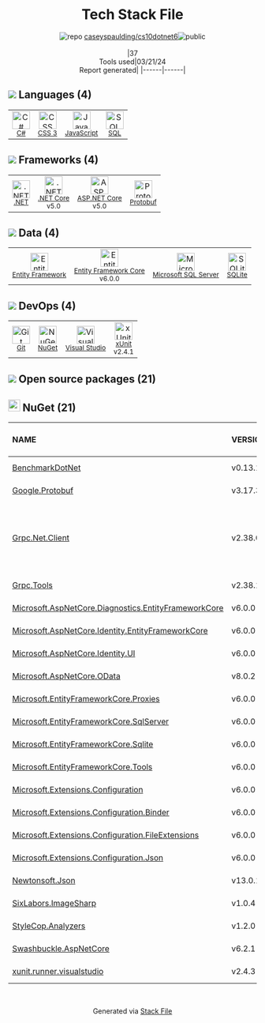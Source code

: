 <!--
&lt;--- Readme.md Snippet without images Start ---&gt;
## Tech Stack
caseyspaulding/cs10dotnet6 is built on the following main stack:

- [C#](http://csharp.net) – Languages
- [JavaScript](https://developer.mozilla.org/en-US/docs/Web/JavaScript) – Languages
- [SQL](https://en.wikipedia.org/wiki/SQL) – Languages
- [.NET](http://www.microsoft.com/net/) – Frameworks (Full Stack)
- [.NET Core](https://docs.microsoft.com/en-us/dotnet/core/) – Frameworks (Full Stack)
- [ASP.NET Core](docs.microsoft.com/en-us/aspnet/core/) – Frameworks (Full Stack)
- [Protobuf](https://developers.google.com/protocol-buffers/) – Serialization Frameworks
- [Entity Framework](https://docs.microsoft.com/en-us/aspnet/entity-framework) – Object Relational Mapper (ORM)
- [Entity Framework Core](https://docs.microsoft.com/en-us/ef/core/) – Object Relational Mapper (ORM)
- [Microsoft SQL Server](http://microsoft.com/sqlserver) – Databases
- [SQLite](http://www.sqlite.org/) – Databases
- [Visual Studio](http://msdn.microsoft.com/en-us/vstudio/aa718325.aspx) – Integrated Development Environment
- [xUnit](http://xunit.github.io/) – Testing Frameworks

Full tech stack [here](/techstack.md)

&lt;--- Readme.md Snippet without images End ---&gt;

&lt;--- Readme.md Snippet with images Start ---&gt;
## Tech Stack
caseyspaulding/cs10dotnet6 is built on the following main stack:

- <img width='25' height='25' src='https://img.stackshare.io/service/1015/1200px-C_Sharp_wordmark.svg.png' alt='C#'/> [C#](http://csharp.net) – Languages
- <img width='25' height='25' src='https://img.stackshare.io/service/1209/javascript.jpeg' alt='JavaScript'/> [JavaScript](https://developer.mozilla.org/en-US/docs/Web/JavaScript) – Languages
- <img width='25' height='25' src='https://img.stackshare.io/service/2271/default_068d33483bba6b81ee13fbd4dc7aab9780896a54.png' alt='SQL'/> [SQL](https://en.wikipedia.org/wiki/SQL) – Languages
- <img width='25' height='25' src='https://img.stackshare.io/service/1014/IoPy1dce_400x400.png' alt='.NET'/> [.NET](http://www.microsoft.com/net/) – Frameworks (Full Stack)
- <img width='25' height='25' src='https://img.stackshare.io/service/6403/default_91fc1f0ee315262794273aa1387eaf8fed8436e6.png' alt='.NET Core'/> [.NET Core](https://docs.microsoft.com/en-us/dotnet/core/) – Frameworks (Full Stack)
- <img width='25' height='25' src='https://img.stackshare.io/service/11331/asp.net-core.png' alt='ASP.NET Core'/> [ASP.NET Core](docs.microsoft.com/en-us/aspnet/core/) – Frameworks (Full Stack)
- <img width='25' height='25' src='https://img.stackshare.io/service/4393/ma2jqJKH_400x400.png' alt='Protobuf'/> [Protobuf](https://developers.google.com/protocol-buffers/) – Serialization Frameworks
- <img width='25' height='25' src='https://img.stackshare.io/service/3251/no-img-open-source.png' alt='Entity Framework'/> [Entity Framework](https://docs.microsoft.com/en-us/aspnet/entity-framework) – Object Relational Mapper (ORM)
- <img width='25' height='25' src='https://img.stackshare.io/service/10254/no-img-open-source.png' alt='Entity Framework Core'/> [Entity Framework Core](https://docs.microsoft.com/en-us/ef/core/) – Object Relational Mapper (ORM)
- <img width='25' height='25' src='https://img.stackshare.io/service/1027/sql_server.png' alt='Microsoft SQL Server'/> [Microsoft SQL Server](http://microsoft.com/sqlserver) – Databases
- <img width='25' height='25' src='https://img.stackshare.io/service/1071/sqlite.jpg' alt='SQLite'/> [SQLite](http://www.sqlite.org/) – Databases
- <img width='25' height='25' src='https://img.stackshare.io/service/1451/SR2hUhQN.png' alt='Visual Studio'/> [Visual Studio](http://msdn.microsoft.com/en-us/vstudio/aa718325.aspx) – Integrated Development Environment
- <img width='25' height='25' src='https://img.stackshare.io/service/3077/ca5a327feb49ddfe1f4b11548907e5a1_400x400.png' alt='xUnit'/> [xUnit](http://xunit.github.io/) – Testing Frameworks

Full tech stack [here](/techstack.md)

&lt;--- Readme.md Snippet with images End ---&gt;
-->
<div align="center">

# Tech Stack File
![](https://img.stackshare.io/repo.svg "repo") [caseyspaulding/cs10dotnet6](https://github.com/caseyspaulding/cs10dotnet6)![](https://img.stackshare.io/public_badge.svg "public")
<br/><br/>
|37<br/>Tools used|03/21/24 <br/>Report generated|
|------|------|
</div>

## <img src='https://img.stackshare.io/languages.svg'/> Languages (4)
<table><tr>
  <td align='center'>
  <img width='36' height='36' src='https://img.stackshare.io/service/1015/1200px-C_Sharp_wordmark.svg.png' alt='C#'>
  <br>
  <sub><a href="http://csharp.net">C#</a></sub>
  <br>
  <sub></sub>
</td>

<td align='center'>
  <img width='36' height='36' src='https://img.stackshare.io/service/6727/css.png' alt='CSS 3'>
  <br>
  <sub><a href="https://developer.mozilla.org/en-US/docs/Web/CSS/CSS3">CSS 3</a></sub>
  <br>
  <sub></sub>
</td>

<td align='center'>
  <img width='36' height='36' src='https://img.stackshare.io/service/1209/javascript.jpeg' alt='JavaScript'>
  <br>
  <sub><a href="https://developer.mozilla.org/en-US/docs/Web/JavaScript">JavaScript</a></sub>
  <br>
  <sub></sub>
</td>

<td align='center'>
  <img width='36' height='36' src='https://img.stackshare.io/service/2271/default_068d33483bba6b81ee13fbd4dc7aab9780896a54.png' alt='SQL'>
  <br>
  <sub><a href="https://en.wikipedia.org/wiki/SQL">SQL</a></sub>
  <br>
  <sub></sub>
</td>

</tr>
</table>

## <img src='https://img.stackshare.io/frameworks.svg'/> Frameworks (4)
<table><tr>
  <td align='center'>
  <img width='36' height='36' src='https://img.stackshare.io/service/1014/IoPy1dce_400x400.png' alt='.NET'>
  <br>
  <sub><a href="http://www.microsoft.com/net/">.NET</a></sub>
  <br>
  <sub></sub>
</td>

<td align='center'>
  <img width='36' height='36' src='https://img.stackshare.io/service/6403/default_91fc1f0ee315262794273aa1387eaf8fed8436e6.png' alt='.NET Core'>
  <br>
  <sub><a href="https://docs.microsoft.com/en-us/dotnet/core/">.NET Core</a></sub>
  <br>
  <sub>v5.0</sub>
</td>

<td align='center'>
  <img width='36' height='36' src='https://img.stackshare.io/service/11331/asp.net-core.png' alt='ASP.NET Core'>
  <br>
  <sub><a href="docs.microsoft.com/en-us/aspnet/core/">ASP.NET Core</a></sub>
  <br>
  <sub>v5.0</sub>
</td>

<td align='center'>
  <img width='36' height='36' src='https://img.stackshare.io/service/4393/ma2jqJKH_400x400.png' alt='Protobuf'>
  <br>
  <sub><a href="https://developers.google.com/protocol-buffers/">Protobuf</a></sub>
  <br>
  <sub></sub>
</td>

</tr>
</table>

## <img src='https://img.stackshare.io/databases.svg'/> Data (4)
<table><tr>
  <td align='center'>
  <img width='36' height='36' src='https://img.stackshare.io/service/3251/no-img-open-source.png' alt='Entity Framework'>
  <br>
  <sub><a href="https://docs.microsoft.com/en-us/aspnet/entity-framework">Entity Framework</a></sub>
  <br>
  <sub></sub>
</td>

<td align='center'>
  <img width='36' height='36' src='https://img.stackshare.io/service/10254/no-img-open-source.png' alt='Entity Framework Core'>
  <br>
  <sub><a href="https://docs.microsoft.com/en-us/ef/core/">Entity Framework Core</a></sub>
  <br>
  <sub>v6.0.0</sub>
</td>

<td align='center'>
  <img width='36' height='36' src='https://img.stackshare.io/service/1027/sql_server.png' alt='Microsoft SQL Server'>
  <br>
  <sub><a href="http://microsoft.com/sqlserver">Microsoft SQL Server</a></sub>
  <br>
  <sub></sub>
</td>

<td align='center'>
  <img width='36' height='36' src='https://img.stackshare.io/service/1071/sqlite.jpg' alt='SQLite'>
  <br>
  <sub><a href="http://www.sqlite.org/">SQLite</a></sub>
  <br>
  <sub></sub>
</td>

</tr>
</table>

## <img src='https://img.stackshare.io/devops.svg'/> DevOps (4)
<table><tr>
  <td align='center'>
  <img width='36' height='36' src='https://img.stackshare.io/service/1046/git.png' alt='Git'>
  <br>
  <sub><a href="http://git-scm.com/">Git</a></sub>
  <br>
  <sub></sub>
</td>

<td align='center'>
  <img width='36' height='36' src='https://img.stackshare.io/service/2637/6I3oEOP4_400x400.jpg' alt='NuGet'>
  <br>
  <sub><a href="https://www.nuget.org/">NuGet</a></sub>
  <br>
  <sub></sub>
</td>

<td align='center'>
  <img width='36' height='36' src='https://img.stackshare.io/service/1451/SR2hUhQN.png' alt='Visual Studio'>
  <br>
  <sub><a href="http://msdn.microsoft.com/en-us/vstudio/aa718325.aspx">Visual Studio</a></sub>
  <br>
  <sub></sub>
</td>

<td align='center'>
  <img width='36' height='36' src='https://img.stackshare.io/service/3077/ca5a327feb49ddfe1f4b11548907e5a1_400x400.png' alt='xUnit'>
  <br>
  <sub><a href="http://xunit.github.io/">xUnit</a></sub>
  <br>
  <sub>v2.4.1</sub>
</td>

</tr>
</table>


## <img src='https://img.stackshare.io/group.svg' /> Open source packages (21)</h2>

## <img width='24' height='24' src='https://img.stackshare.io/service/2637/6I3oEOP4_400x400.jpg'/> NuGet (21)

|NAME|VERSION|LAST UPDATED|LAST UPDATED BY|LICENSE|VULNERABILITIES|
|:------|:------|:------|:------|:------|:------|
|[BenchmarkDotNet](https://www.nuget.org/BenchmarkDotNet)|v0.13.1|08/26/21|Mark J Price |MIT|N/A|
|[Google.Protobuf](https://www.nuget.org/Google.Protobuf)|v3.17.3|09/24/21|Mark J Price |Other|N/A|
|[Grpc.Net.Client](https://www.nuget.org/Grpc.Net.Client)|v2.38.0|09/24/21|Mark J Price |Apache-2.0|[CVE-2023-1428](https://github.com/advisories/GHSA-6628-q6j9-w8vg) (High)<br/>[CVE-2023-32731](https://github.com/advisories/GHSA-cfgp-2977-2fmm) (High)<br/>[CVE-2023-32732](https://github.com/advisories/GHSA-9hxf-ppjv-w6rq) (Moderate)|
|[Grpc.Tools](https://www.nuget.org/Grpc.Tools)|v2.38.1|09/24/21|Mark J Price |Apache-2.0|N/A|
|[Microsoft.AspNetCore.Diagnostics.EntityFrameworkCore](https://www.nuget.org/Microsoft.AspNetCore.Diagnostics.EntityFrameworkCore)|v6.0.0|06/06/21|Mark J Price |Apache-2.0|N/A|
|[Microsoft.AspNetCore.Identity.EntityFrameworkCore](https://www.nuget.org/Microsoft.AspNetCore.Identity.EntityFrameworkCore)|v6.0.0|06/06/21|Mark J Price |Apache-2.0|N/A|
|[Microsoft.AspNetCore.Identity.UI](https://www.nuget.org/Microsoft.AspNetCore.Identity.UI)|v6.0.0|06/06/21|Mark J Price |Apache-2.0|N/A|
|[Microsoft.AspNetCore.OData](https://www.nuget.org/Microsoft.AspNetCore.OData)|v8.0.2|09/24/21|Mark J Price |N/A|N/A|
|[Microsoft.EntityFrameworkCore.Proxies](https://www.nuget.org/Microsoft.EntityFrameworkCore.Proxies)|v6.0.0|10/27/21|Mark J Price |Apache-2.0|N/A|
|[Microsoft.EntityFrameworkCore.SqlServer](https://www.nuget.org/Microsoft.EntityFrameworkCore.SqlServer)|v6.0.0|08/25/21|Mark J Price |Apache-2.0|N/A|
|[Microsoft.EntityFrameworkCore.Sqlite](https://www.nuget.org/Microsoft.EntityFrameworkCore.Sqlite)|v6.0.0|08/25/21|Mark J Price |Apache-2.0|N/A|
|[Microsoft.EntityFrameworkCore.Tools](https://www.nuget.org/Microsoft.EntityFrameworkCore.Tools)|v6.0.0|09/24/21|Mark J Price |Apache-2.0|N/A|
|[Microsoft.Extensions.Configuration](https://www.nuget.org/Microsoft.Extensions.Configuration)|v6.0.0|08/11/21|Mark J Price |Apache-2.0|N/A|
|[Microsoft.Extensions.Configuration.Binder](https://www.nuget.org/Microsoft.Extensions.Configuration.Binder)|v6.0.0|08/11/21|Mark J Price |Apache-2.0|N/A|
|[Microsoft.Extensions.Configuration.FileExtensions](https://www.nuget.org/Microsoft.Extensions.Configuration.FileExtensions)|v6.0.0|08/11/21|Mark J Price |Apache-2.0|N/A|
|[Microsoft.Extensions.Configuration.Json](https://www.nuget.org/Microsoft.Extensions.Configuration.Json)|v6.0.0|08/11/21|Mark J Price |Apache-2.0|N/A|
|[Newtonsoft.Json](https://www.nuget.org/Newtonsoft.Json)|v13.0.1|08/15/21|Mark J Price |MIT|N/A|
|[SixLabors.ImageSharp](https://www.nuget.org/SixLabors.ImageSharp)|v1.0.4|01/13/22|Mark J Price |Apache-2.0|[CVE-2024-27929](https://github.com/advisories/GHSA-65x7-c272-7g7r) (High)|
|[StyleCop.Analyzers](https://www.nuget.org/StyleCop.Analyzers)|v1.2.0|08/14/21|Mark J Price |MIT|N/A|
|[Swashbuckle.AspNetCore](https://www.nuget.org/Swashbuckle.AspNetCore)|v6.2.1|09/24/21|Mark J Price |BSD-3-Clause|N/A|
|[xunit.runner.visualstudio](https://www.nuget.org/xunit.runner.visualstudio)|v2.4.3|08/13/21|Mark J Price |Other|N/A|

<br/>
<div align='center'>

Generated via [Stack File](https://github.com/marketplace/stack-file)

